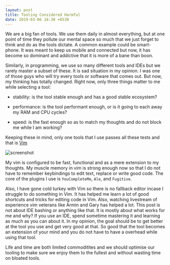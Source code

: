 ```yaml
---
layout: post
title: Tooling Considered Harmful
date: 2019-03-06 16:30 +0530
---
```


We are a big fan of tools. We use them daily in almost everything, but at one point of time they pollute
our mental space so much that we just forget to think and do as the tools dictate. A common example
could be smart-phone. It was meant to keep us mobile and connected but now, it has become so dominant
and addictive that it is more of a bane than boon.

Similarly, in programming, we use so many different tools and IDEs but we rarely master a subset of these.
It is sad situation in my opinion. I was one of those guys who will try every tools or software that comes out.
But now, my thinking has totally changed. Right now, only three things matter to me while selecting a tool:

- stability: is the tool stable enough and has a good stable ecosystem?

- performance: is the tool performant enough, or is it going to each away my RAM and CPU cycles?

- speed: is the fast enough so as to match my thoughts and do not block me while I am working?

Keeping these in mind, only one tools that I use passes all these tests and that is [Vim](https://www.vim.org)

![screenshot](https://cldup.com/A35GFuVx77.png)

My vim is configured to be fast, functional and as a mere extension to my thoughts. My muscle memory in vim is strong enough now
so that I do not have to remember keybindings to edit text, replace or write good code.
The core of the plugins I use is `YouCompleteMe`, `Ale`, and `Fugitive`.

Also, I have gone cold turkey with Vim so there is no fallback editor incase I struggle to do something in Vim. It has helped me learn a lot of good shortcuts and
tricks for editing code in Vim. Also, watching livestream of experience vim veterans like Armin and Gary has helped a lot.
This post is not about IDE bashing or anything like that. It is mostly about what works for me and why? If you use an IDE, spend sometime mastering it and learning as much as you can about it.
In my opinion, the goal should be to get better at the tool you use and get very good at that. So good that the tool becomes an extension of your mind and you do not have to have a overhead while using that tool.


Life and time are both limited commoditites and we should optimise our tooling to make sure we enjoy them to the fullest and without wasting time on bloated tools.


